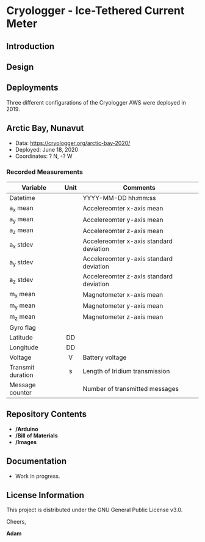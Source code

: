 # Cryologger - Ice-Tethered Current Meter

## Introduction

## Design

## Deployments
Three different configurations of the Cryologger AWS were deployed in 2019.

## Arctic Bay, Nunavut
* Data: https://cryologger.org/arctic-bay-2020/
* Deployed: June 18, 2020
* Coordinates: ? N,	-? W

### Recorded Measurements
| Variable  | Unit | Comments |
| --- | :---: | --- |
| Datetime  |   | YYYY-MM-DD hh:mm:ss |
| a<sub>x</sub> mean |  | Accelereomter x-axis mean |
| a<sub>y</sub> mean |  | Accelereomter y-axis mean |
| a<sub>z</sub> mean |  | Accelereomter z-axis mean |
| a<sub>x</sub> stdev |  | Accelereomter x-axis standard deviation |
| a<sub>y</sub> stdev |  | Accelereomter y-axis standard deviation |
| a<sub>z</sub> stdev |  | Accelereomter z-axis standard deviation |
| m<sub>x</sub> mean |  | Magnetometer x-axis mean |
| m<sub>y</sub> mean |  | Magnetometer y-axis mean |
| m<sub>z</sub> mean |  | Magnetometer z-axis mean |
| Gyro flag |  | |
| Latitude | DD | |
| Longitude | DD | |
| Voltage | V | Battery voltage |
| Transmit duration  | s | Length of Iridium transmission  |
| Message counter |  | Number of transmitted messages |

## Repository Contents
* **/Arduino**
* **/Bill of Materials**
* **/Images**

## Documentation
* Work in progress.

## License Information
This project is distributed under the GNU General Public License v3.0.

Cheers,

**Adam**
